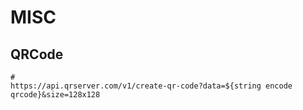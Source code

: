 # MISC

## QRCode

```text
# 
https://api.qrserver.com/v1/create-qr-code?data=${string encode qrcode}&size=128x128
```
